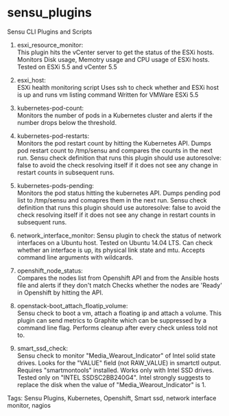 # sensu_plugins
Sensu CLI Plugins and Scripts

1) esxi_resource_monitor:  
  This plugin hits the vCenter server to get the status of the ESXi hosts.
  Monitors Disk usage, Memotry usage and CPU usage of ESXi hosts.
  Tested on ESXi 5.5 and vCenter 5.5

2) esxi_host:  
  ESXi health monitoring script
  Uses ssh to check whether and ESXi host is up and runs vm listing command
  Written for VMWare ESXi 5.5

3) kubernetes-pod-count:  
  Monitors the number of pods in a Kubernetes cluster and alerts if
  the number drops below the threshold.

4) kubernetes-pod-restarts:  
  Monitors the pod restart count by hitting the Kubernetes API.
  Dumps pod restart count to /tmp/sensu and compares the counts in the next run.
  Sensu check definition that runs this plugin should use autoresolve: false to
  avoid the check resolving itself if it does not see any change in restart counts
  in subsequent runs.

5) kubernetes-pods-pending:  
 Monitors the pod status hitting the kubernetes API.
 Dumps pending pod list to /tmp/sensu and comapres them in the next run.
 Sensu check definition that runs this plugin should use autoresolve: false to
 avoid the check resolving itself if it does not see any change in restart counts
 in subsequent runs.

6) network_interface_monitor:
 Sensu plugin to check the status of network interfaces on a Ubuntu host.
 Tested on Ubuntu 14.04 LTS.
 Can check whether an interface is up, its physical link state and mtu.
 Accepts command line arguments with wildcards.

7) openshift_node_status:  
 Compares the nodes list from Openshift API and from the
 Ansible hosts file and alerts if they don't match
 Checks whether the nodes are 'Ready' in Openshift by hitting the API.

8) openstack-boot_attach_floatip_volume:  
 Sensu check to boot a vm, attach a floating ip and attach a volume.
 This plugin can send metrics to Graphite which can be suppressed by a command line flag.
 Performs cleanup after every check unless told not to.

9) smart_ssd_check:  
 Sensu check to monitor "Media_Wearout_Indicator" of Intel solid state drives.
 Looks for the "VALUE" field (not RAW_VALUE) in smartctl output.
 Requires "smartmontools" installed.
 Works only with Intel SSD drives. Tested only on "INTEL SSDSC2BB240G4".
 Intel strongly suggests to replace the disk when
 the value of "Media_Wearout_Indicator" is 1.


 Tags: Sensu Plugins, Kubernetes, Openshift, Smart ssd, network interface monitor, nagios
